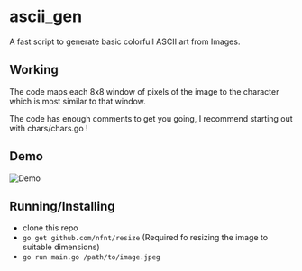 # ascii_gen
A fast script to generate basic colorfull ASCII art from Images.

## Working
The code maps each 8x8 window of pixels of the image to the character which is most similar to
that window.

The code has enough comments to get you going, I recommend starting out with chars/chars.go !

## Demo
![Demo](https://github.com/pulkitsharma07/ascii_gen/raw/master/demo/render1546308037772.gif)


## Running/Installing
* clone this repo
* `go get github.com/nfnt/resize`  (Required fo resizing the image to suitable dimensions)
* `go run main.go /path/to/image.jpeg`
